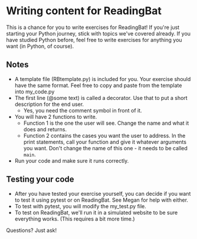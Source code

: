 # Writing content for ReadingBat

This is a chance for you to write exercises for ReadingBat! If you're just starting your Python journey, stick with topics we've covered already. If you have studied Python before, feel free to write exercises for anything you want (in Python, of course).

## Notes
* A template file (RBtemplate.py) is included for you. Your exercise should have the same format. Feel free to copy and paste from the template into my_code.py
* The first line (@some text) is called a decorator. Use that to put a short description for the end user.
  * Yes, you need the comment symbol in front of it.
* You will have 2 functions to write.
  * Function 1 is the one the user will see. Change the name and what it does and returns.
  * Function 2 contains the cases you want the user to address. In the print statements, call your function and give it whatever arguments you want. Don't change the name of this one - it needs to be called `main`. 
* Run your code and make sure it runs correctly.  

## Testing your code
* After you have tested your exercise yourself, you can decide if you want to test it using pytest or on ReadingBat. See Megan for help with either.
 * To test with pytest, you will modify the my_test.py file.
 * To test on ReadingBat, we'll run it in a simulated website to be sure everything works. (This requires a bit more time.)

Questions? Just ask!
